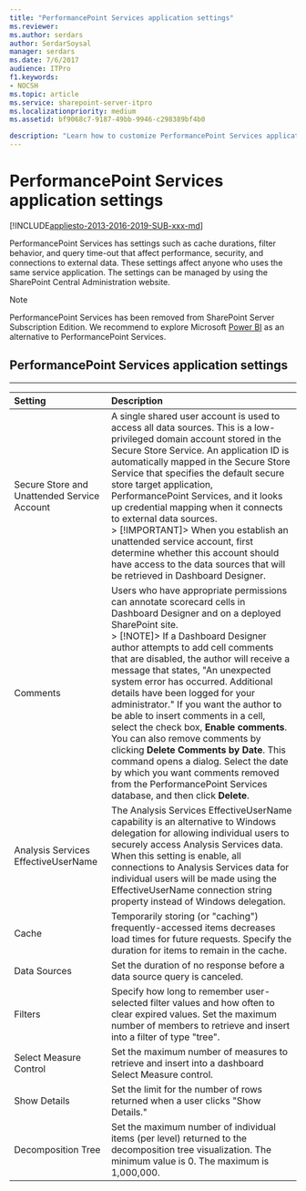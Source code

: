 ```yaml
---
title: "PerformancePoint Services application settings"
ms.reviewer: 
ms.author: serdars
author: SerdarSoysal
manager: serdars
ms.date: 7/6/2017
audience: ITPro
f1.keywords:
- NOCSH
ms.topic: article
ms.service: sharepoint-server-itpro
ms.localizationpriority: medium
ms.assetid: bf9068c7-9187-49bb-9946-c298389bf4b0

description: "Learn how to customize PerformancePoint Services application settings to meet your business needs."
---
```


# PerformancePoint Services application settings

[!INCLUDE[appliesto-2013-2016-2019-SUB-xxx-md](../includes/appliesto-2013-2016-2019-SUB-xxx-md.md)]
  
PerformancePoint Services has settings such as cache durations, filter behavior, and query time-out that affect performance, security, and connections to external data. These settings affect anyone who uses the same service application. The settings can be managed by using the SharePoint Central Administration website.

> [!NOTE]
> PerformancePoint Services has been removed from SharePoint Server Subscription Edition. We recommend to explore Microsoft [Power BI](https://powerbi.microsoft.com/) as an alternative to PerformancePoint Services.

## PerformancePoint Services application settings

****

|**Setting**|**Description**|
|:-----|:-----|
|Secure Store and Unattended Service Account  <br/> |A single shared user account is used to access all data sources. This is a low-privileged domain account stored in the Secure Store Service. An application ID is automatically mapped in the Secure Store Service that specifies the default secure store target application, PerformancePoint Services, and it looks up credential mapping when it connects to external data sources.  <br/> > [!IMPORTANT]> When you establish an unattended service account, first determine whether this account should have access to the data sources that will be retrieved in Dashboard Designer.           |
|Comments  <br/> |Users who have appropriate permissions can annotate scorecard cells in Dashboard Designer and on a deployed SharePoint site.  <br/> > [!NOTE]> If a Dashboard Designer author attempts to add cell comments that are disabled, the author will receive a message that states, "An unexpected system error has occurred. Additional details have been logged for your administrator." If you want the author to be able to insert comments in a cell, select the check box, **Enable comments**.           You can also remove comments by clicking **Delete Comments by Date**. This command opens a dialog. Select the date by which you want comments removed from the PerformancePoint Services database, and then click **Delete**.  <br/> |
|Analysis Services EffectiveUserName  <br/> |The Analysis Services EffectiveUserName capability is an alternative to Windows delegation for allowing individual users to securely access Analysis Services data. When this setting is enable, all connections to Analysis Services data for individual users will be made using the EffectiveUserName connection string property instead of Windows delegation.  <br/> |
|Cache  <br/> |Temporarily storing (or "caching") frequently-accessed items decreases load times for future requests. Specify the duration for items to remain in the cache.  <br/> |
|Data Sources  <br/> |Set the duration of no response before a data source query is canceled.  <br/> |
|Filters  <br/> |Specify how long to remember user-selected filter values and how often to clear expired values. Set the maximum number of members to retrieve and insert into a filter of type "tree".  <br/> |
|Select Measure Control  <br/> |Set the maximum number of measures to retrieve and insert into a dashboard Select Measure control.  <br/> |
|Show Details  <br/> |Set the limit for the number of rows returned when a user clicks "Show Details."  <br/> |
|Decomposition Tree  <br/> |Set the maximum number of individual items (per level) returned to the decomposition tree visualization. The minimum value is 0. The maximum is 1,000,000.  <br/> |
   

